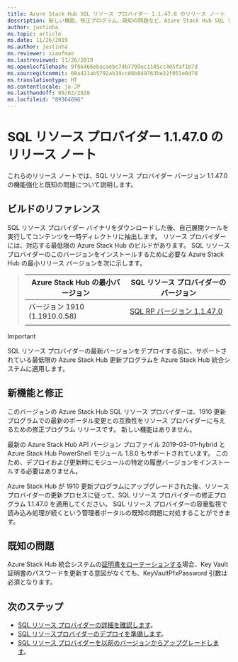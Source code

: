 ```yaml
---
title: Azure Stack Hub SQL リソース プロバイダー 1.1.47.0 のリリース ノート
description: 新しい機能、修正プログラム、既知の問題など、Azure Stack Hub SQL リソース プロバイダー更新プログラムの最新情報をご覧ください。
author: justinha
ms.topic: article
ms.date: 11/26/2019
ms.author: justinha
ms.reviewer: xiaofmao
ms.lastreviewed: 11/26/2019
ms.openlocfilehash: 9f86466ebacaebc74b7799ec1145cc405faf1b7d
ms.sourcegitcommit: 08a421ab5792ab19cc06b849763be22f051e6d78
ms.translationtype: HT
ms.contentlocale: ja-JP
ms.lasthandoff: 09/02/2020
ms.locfileid: "89364696"
---
```

# <a name="sql-resource-provider-11470-release-notes"></a>SQL リソース プロバイダー 1.1.47.0 のリリース ノート

これらのリリース ノートでは、SQL リソース プロバイダー バージョン 1.1.47.0 の機能強化と既知の問題について説明します。

## <a name="build-reference"></a>ビルドのリファレンス

SQL リソース プロバイダー バイナリをダウンロードした後、自己展開ツールを実行してコンテンツを一時ディレクトリに抽出します。 リソース プロバイダーには、対応する最低限の Azure Stack Hub のビルドがあります。 SQL リソース プロバイダーのこのバージョンをインストールするために必要な Azure Stack Hub の最小リリース バージョンを次に示します。

> |Azure Stack Hub の最小バージョン|SQL リソース プロバイダーのバージョン|
> |-----|-----|
> |バージョン 1910 (1.1910.0.58)|[SQL RP バージョン 1.1.47.0](https://aka.ms/azurestacksqlrp11470)|  
> |     |     |

> [!IMPORTANT]
> SQL リソース プロバイダーの最新バージョンをデプロイする前に、サポートされている最低限の Azure Stack Hub 更新プログラムを Azure Stack Hub 統合システムに適用します。

## <a name="new-features-and-fixes"></a>新機能と修正

このバージョンの Azure Stack Hub SQL リソース プロバイダーは、1910 更新プログラムでの最新のポータル変更との互換性をリソース プロバイダーに与えるための修正プログラム リリースです。 新しい機能はありません。

最新の Azure Stack Hub API バージョン プロファイル 2019-03-01-hybrid と Azure Stack Hub PowerShell モジュール 1.8.0 もサポートされています。 このため、デプロイおよび更新時にモジュールの特定の履歴バージョンをインストールする必要はありません。

Azure Stack Hub が 1910 更新プログラムにアップグレードされた後、リソース プロバイダーの更新プロセスに従って、SQL リソース プロバイダーの修正プログラム 1.1.47.0 を適用してください。 SQL リソース プロバイダーの容量監視で読み込み処理が続くという管理者ポータルの既知の問題に対処することができます。

## <a name="known-issues"></a>既知の問題

Azure Stack Hub 統合システムの[証明書をローテーションする](azure-stack-mysql-resource-provider-maintain.md#secrets-rotation)場合、Key Vault 証明書のパスワードを更新する意図がなくても、KeyVaultPfxPassword 引数は必須となります。

## <a name="next-steps"></a>次のステップ

- [SQL リソース プロバイダーの詳細を確認します](azure-stack-sql-resource-provider.md)。
- [SQL リソースプロバイダーのデプロイを準備します](azure-stack-sql-resource-provider-deploy.md#prerequisites)。
- [SQL リソース プロバイダーを以前のバージョンからアップグレードします](azure-stack-sql-resource-provider-update.md)。
